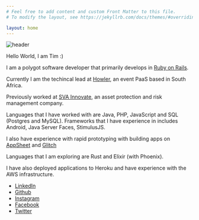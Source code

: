 ```yaml
---
# Feel free to add content and custom Front Matter to this file.
# To modify the layout, see https://jekyllrb.com/docs/themes/#overriding-theme-defaults

layout: home
---
```

![header](https://www.gravatar.com/avatar/11f09ff24794ba869026a92ec7566662?s=300)

Hello World, I am Tim :)

I am a polygot software developer that primarily develops in [Ruby on Rails](https://rubyonrails.org).

Currently I am the techincal lead at [Howler](https://www.howler.co.za), an event PaaS based in South Africa.

Previously worked at [SVA Innovate](https://sva-holdings.co.za/), an asset protection and risk management company.

Languages that I have worked with are Java, PHP, JavaScript and SQL (Postgres and MySQL).
Frameworks that I have experience in includes Android, Java Server Faces, StimulusJS.

I also have experience with rapid prototyping with building apps on [AppSheet](https://www.appsheet.com) and [Glitch](https://glitch.com/)

Languages that I am exploring are Rust and Elixir (with Phoenix).

I have also deployed applications to Heroku and have experience with the AWS infrastructure.

- [LinkedIn](https://www.linkedin.com/in/tim-mccarthy-a73930a1/)
- [Github](https://github.com/timm-oh)
- [Instagram](https://www.instagram.com/timm_oh)
- [Facebook](https://www.facebook.com/ohtimmm)
- [Twitter](https://twitter.com/timm_oh)